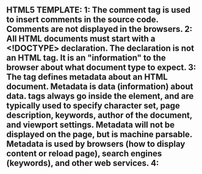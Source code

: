 HTML5 TEMPLATE:
1:<!-- -->
The comment tag is used to insert comments in the source code.
Comments are not displayed in the browsers.
2:<!DOCTYPE html>
All HTML documents must start with a <!DOCTYPE> declaration.
The declaration is not an HTML tag. It is an "information" to the browser about what document type to expect.
3:<meta>
The <meta> tag defines metadata about an HTML document. 
Metadata is data (information) about data.
<meta> tags always go inside the <head> element, and are typically used to specify character set, page description, keywords, author of the document, and viewport settings.
Metadata will not be displayed on the page, but is machine parsable.
Metadata is used by browsers (how to display content or reload page), search engines (keywords), and other web services.
4:<script>
The <script> tag is used to embed a client-side script (JavaScript).
The <script> element either contains scripting statements, or it points to an external script file through the src attribute.
Common uses for JavaScript are image manipulation, form validation, and dynamic changes of content.
5:<tr>
The <tr> tag defines a row in an HTML table.
A <tr> element contains one or more <th> or <td> elements.
6:<th>
The <th> tag defines a header cell in an HTML table.
An HTML table has two kinds of cells:
Header cells - contains header information (created with the <th> element)
Data cells - contains data (created with the <td> element)
The text in <th> elements are bold and centered by default.
------------------------------------------
DIFFERENT WAYS TO APPLY CSS:
1:INLINE
Inline styles are plonked straight into the HTML tags using the style attribute.
<p style="color: red">text</p>
2:INTERNAL
Embedded, or internal, styles are used for the whole page. Inside the head element, the style tags surround all of the styles for the page.
<!DOCTYPE html>
<html>
<head>
<title>CSS Example</title>
<style>

    p {
        color: red;
    }

    a {
        color: blue;
    }

</style>
...
3:EXTERNAL
External styles are used for the whole, multiple-page website. 
There is a separate CSS file, which will simply look something like:
p {
    color: red;
}

a {
    color: blue;
}
<!DOCTYPE html>
<html>
<head>
    <title>CSS Example</title>
    <link rel="stylesheet" href="style.css">
------------------------------------------
CSS BOX DIAGRAM:
In CSS, the term "box model" is used when talking about design and layout.
The CSS box model is essentially a box that wraps around every HTML element. It consists of: margins, borders, padding, and the actual content.

Content - The content of the box, where text and images appear
Padding - Clears an area around the content. The padding is transparent
Border - A border that goes around the padding and content
Margin - Clears an area outside the border. The margin is transparent
The box model allows us to add a border around elements, and to define space between elements. 